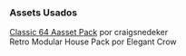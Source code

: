 ### Assets Usados

<a href="https://craigsnedeker.itch.io/classic64-asset-library">Classic 64 Aasset Pack</a> por craigsnedeker   
<a hreft="https://elegantcrow.itch.io/retro-modular-house-pack">Retro Modular House Pack</a> por Elegant Crow   